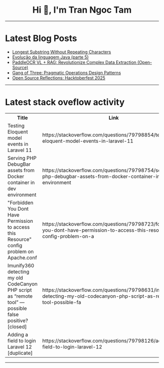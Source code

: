 <h1 align="center">Hi 👋, I'm Tran Ngoc Tam</h1>

---

# Latest Blog Posts 
<!-- BLOG-POST-LIST:START -->
- [Longest Substring Without Repeating Characters](https://dev.to/gurpreet_d921f9fff6fa7442/longest-substring-without-repeating-characters-306o)
- [Evolução da linguagem Java &lpar;parte 5&rpar;](https://dev.to/cesarpaulomp/evolucao-da-linguagem-java-parte-5-5cl2)
- [PaddleOCR VL + RAG: Revolutionize Complex Data Extraction &lpar;Open-Source&rpar;](https://dev.to/gaodalie_ai/paddleocr-vl-rag-revolutionize-complex-data-extraction-open-source-lja)
- [Gang of Three: Pragmatic Operations Design Patterns](https://dev.to/rosesecurity/gang-of-three-pragmatic-operations-design-patterns-a40)
- [Open Source Reflections: Hacktoberfest 2025](https://dev.to/dipika_vamankantappapoo/open-source-reflections-hacktoberfest-2025-5b3n)
<!-- BLOG-POST-LIST:END -->

---

# Latest stack oveflow activity
<table>
  <tr><th>Title</th><th>Link</th></tr>
  <!-- STACKOVERFLOW:START --><tr><td>Testing Eloquent model events in Laravel 11</td><td>https://stackoverflow.com/questions/79798854/testing-eloquent-model-events-in-laravel-11</td></tr><tr><td>Serving PHP DebugBar assets from Docker container in dev environment</td><td>https://stackoverflow.com/questions/79798754/serving-php-debugbar-assets-from-docker-container-in-dev-environment</td></tr><tr><td>&quot;Forbidden You Dont Have Permission to access this Resource&quot; config problem on Apache.conf</td><td>https://stackoverflow.com/questions/79798723/forbidden-you-dont-have-permission-to-access-this-resource-config-problem-on-a</td></tr><tr><td>Imunify360 detecting my old CodeCanyon PHP script as “remote tool” — possible false positive? [closed]</td><td>https://stackoverflow.com/questions/79798631/imunify360-detecting-my-old-codecanyon-php-script-as-remote-tool-possible-fa</td></tr><tr><td>Adding a field to login Laravel 12 [duplicate]</td><td>https://stackoverflow.com/questions/79798126/adding-a-field-to-login-laravel-12</td></tr><!-- STACKOVERFLOW:END -->
</table>

---


